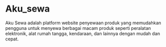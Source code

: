 # Aku_sewa
Aku Sewa adalah platform website penyewaan produk yang memudahkan pengguna untuk menyewa berbagai macam produk seperti peralatan elektronik, alat rumah tangga, kendaraan, dan lainnya dengan mudah dan cepat. 

